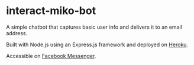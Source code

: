 # interact-miko-bot
A simple chatbot that captures basic user info and delivers it to an email address.

Built with Node.js using an Express.js framework and deployed on [Heroku](https://interactmikobot.herokuapp.com/).

Accessible on [Facebook Messenger](https://www.messenger.com/t/704425309757031).